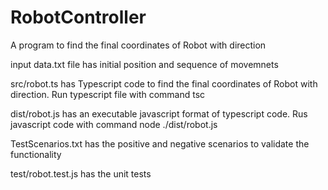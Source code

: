 # RobotController
A program to find the final coordinates of Robot with direction

input data.txt file has initial position and sequence of movemnets 

src/robot.ts has Typescript code to find the final coordinates of Robot with direction. Run typescript file with command tsc

dist/robot.js has an executable javascript format of typescript code. Rus javascript code with command node ./dist/robot.js

TestScenarios.txt has the positive and negative scenarios to validate the functionality

test/robot.test.js has the unit tests
 


